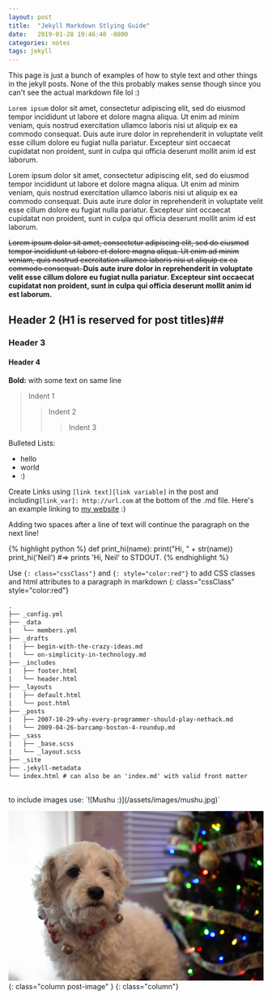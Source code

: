 ```yaml
---
layout: post
title:  "Jekyll Markdown Stlying Guide"
date:   2019-01-28 19:46:40 -0800
categories: notes
tags: jekyll
---
```


This page is just a bunch of examples of how to style text and other things in the jekyll posts.  None of the this probably makes sense though since you can't see the actual markdown file lol :)

`Lorem ipsum` dolor sit amet, consectetur adipiscing elit, sed do eiusmod tempor incididunt ut labore et dolore magna aliqua. Ut enim ad minim veniam, quis nostrud exercitation ullamco laboris nisi ut aliquip ex ea commodo consequat. Duis aute irure dolor in reprehenderit in voluptate velit esse cillum dolore eu fugiat nulla pariatur. Excepteur sint occaecat cupidatat non proident, sunt in culpa qui officia deserunt mollit anim id est laborum.

<p> Lorem ipsum dolor sit amet, consectetur adipiscing elit, sed do eiusmod tempor incididunt ut labore et dolore magna aliqua. Ut enim ad minim veniam, quis nostrud exercitation ullamco laboris nisi ut aliquip ex ea commodo consequat. Duis aute irure dolor in reprehenderit in voluptate velit esse cillum dolore eu fugiat nulla pariatur. Excepteur sint occaecat cupidatat non proident, sunt in culpa qui officia deserunt mollit anim id est laborum.
</p>

<p><s> Lorem ipsum dolor sit amet, consectetur adipiscing elit, sed do eiusmod tempor incididunt ut labore et dolore magna aliqua. Ut enim ad minim veniam, quis nostrud exercitation ullamco laboris nisi ut aliquip ex ea commodo consequat. </s> <b> Duis aute irure dolor in reprehenderit in voluptate velit esse cillum dolore eu fugiat nulla pariatur. Excepteur sint occaecat cupidatat non proident, sunt in culpa qui officia deserunt mollit anim id est laborum.
</b></p>

## Header 2 (H1 is reserved for post titles)##

### Header 3

#### Header 4

<b>Bold:</b> with some text on same line 

> Indent 1
>> Indent 2
>>> Indent 3

Bulleted Lists:

- hello
- world
- :)

Create Links using `[link text][link variable]` in the post
and including`[link_var]: http://url.com` at the bottom of the .md file.
Here's an example linking to [my website][ntoledo.me] :)

Adding two spaces after a line of text
will continue the paragraph on the next line!

{% highlight python %}
def print_hi(name):
  print("Hi, " + str(name))
print_hi('Neil')
#=> prints 'Hi, Neil' to STDOUT.
{% endhighlight %}

Use `{: class="cssClass"}` and `{: style="color:red"}` to add CSS classes and html attributes to a paragraph in markdown
{: class="cssClass" style="color:red"}

```
.
├── _config.yml
├── _data
|   └── members.yml
├── _drafts
|   ├── begin-with-the-crazy-ideas.md
|   └── on-simplicity-in-technology.md
├── _includes
|   ├── footer.html
|   └── header.html
├── _layouts
|   ├── default.html
|   └── post.html
├── _posts
|   ├── 2007-10-29-why-every-programmer-should-play-nethack.md
|   └── 2009-04-26-barcamp-boston-4-roundup.md
├── _sass
|   ├── _base.scss
|   └── _layout.scss
├── _site
├── .jekyll-metadata
└── index.html # can also be an 'index.md' with valid front matter
```


<br>
to include images use: `![Mushu :)](/assets/images/mushu.jpg)`

![Mushu :)](/assets/images/mushu.jpg){: class="column post-image" }
{: class="column"}

[ntoledo.me]: http://ntoledo.me
[jekyll-docs]: http://jekyllrb.com/docs/home